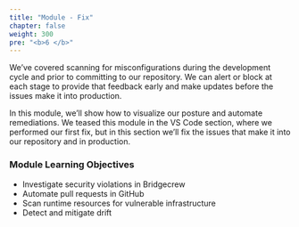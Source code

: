 ```yaml
---
title: "Module - Fix"
chapter: false
weight: 300
pre: "<b>6 </b>"
---
```


We’ve covered scanning for misconfigurations during the development cycle and prior to committing to our repository. We can alert or block at each stage to provide that feedback early and make updates before the issues make it into production.

In this module, we’ll show how to visualize our posture and automate remediations. We teased this module in the VS Code section, where we performed our first fix, but in this section we’ll fix the issues that make it into our repository and in production.

### Module Learning Objectives
- Investigate security violations in Bridgecrew
- Automate pull requests in GitHub
- Scan runtime resources for vulnerable infrastructure
- Detect and mitigate drift